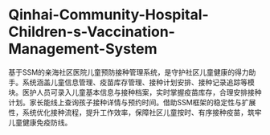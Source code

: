 # Qinhai-Community-Hospital-Children-s-Vaccination-Management-System
基于SSM的亲海社区医院儿童预防接种管理系统，是守护社区儿童健康的得力助手。系统涵盖儿童信息管理、疫苗库存管理、接种计划安排、接种记录追踪等模块。医护人员可录入儿童基本信息与接种档案，实时掌握疫苗库存，合理安排接种计划。家长能线上查询孩子接种详情与预约时间。借助SSM框架的稳定性与扩展性，系统优化接种流程，提升工作效率，保障社区儿童按时、有序接种疫苗，筑牢儿童健康免疫防线。 
